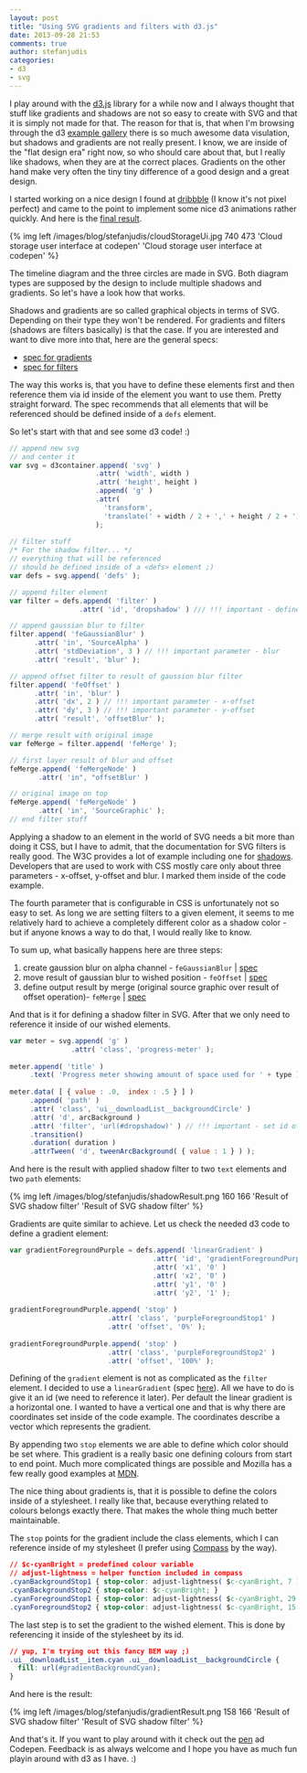 ```yaml
---
layout: post
title: "Using SVG gradients and filters with d3.js"
date: 2013-09-28 21:53
comments: true
author: stefanjudis
categories:
- d3
- svg
---
```


I play around with the [d3.js](http://d3js.org/) library for a while now and I always thought that stuff like gradients and shadows are not so easy to create with SVG and that it is simply not made for that. The reason for that is, that when I'm browsing through the d3 [example gallery](https://github.com/mbostock/d3/wiki/Gallery) there is so much awesome data visulation, but shadows and gradients are not really present. I know, we are inside of the "flat design era" right now, so who should care about that, but I really like shadows, when they are at the correct places. Gradients on the other hand make very often the tiny tiny difference of a good design and a great design.

<!-- more -->

I started working on a nice design I found at [dribbble](http://dribbble.com/shots/1244676-Cloud-Storage/attachments/168917) (I know it's not pixel perfect) and came to the point to implement some nice d3 animations rather quickly. And here is the [final result](http://codepen.io/stefanjudis/full/jawGn).

{% img left /images/blog/stefanjudis/cloudStorageUi.jpg 740 473 'Cloud storage user interface at codepen' 'Cloud storage user interface at codepen' %}

The timeline diagram and the three circles are made in SVG. Both diagram types are supposed by the design to include multiple shadows and gradients. So let's have a look how that works.

Shadows and gradients are so called graphical objects in terms of SVG. Depending on their type they won't be rendered. For gradients and filters (shadows are filters basically) is that the case. If you are interested and want to dive more into that, here are the general specs: 

- [spec for gradients](http://www.w3.org/TR/SVG/intro.html#TermGradientElement)
- [spec for filters](http://www.w3.org/TR/SVG/filters.html#FilterElement)

The way this works is, that you have to define these elements first and then reference them via id inside of the element you want to use them. Pretty straight forward. The spec recommends that all elements that will be referenced should be defined inside of a ```defs``` element.

So let's start with that and see some d3 code! :)

```js
// append new svg
// and center it
var svg = d3container.append( 'svg' )
                     .attr( 'width', width )
                     .attr( 'height', height )
                     .append( 'g' )
                     .attr(
                       'transform',
                       'translate(' + width / 2 + ',' + height / 2 + ')'
                     );
    
// filter stuff
/* For the shadow filter... */
// everything that will be referenced
// should be defined inside of a <defs> element ;)
var defs = svg.append( 'defs' );

// append filter element
var filter = defs.append( 'filter' )
                 .attr( 'id', 'dropshadow' ) /// !!! important - define id to reference it later

// append gaussian blur to filter
filter.append( 'feGaussianBlur' )
      .attr( 'in', 'SourceAlpha' )
      .attr( 'stdDeviation', 3 ) // !!! important parameter - blur
      .attr( 'result', 'blur' );

// append offset filter to result of gaussion blur filter
filter.append( 'feOffset' )
      .attr( 'in', 'blur' )
      .attr( 'dx', 2 ) // !!! important parameter - x-offset
      .attr( 'dy', 3 ) // !!! important parameter - y-offset
      .attr( 'result', 'offsetBlur' );

// merge result with original image
var feMerge = filter.append( 'feMerge' );

// first layer result of blur and offset
feMerge.append( 'feMergeNode' )
       .attr( 'in", "offsetBlur' )

// original image on top
feMerge.append( 'feMergeNode' )
       .attr( 'in', 'SourceGraphic' );
// end filter stuff
```

Applying a shadow to an element in the world of SVG needs a bit more than doing it CSS, but I have to admit, that the documentation for SVG filters is really good. The W3C provides a lot of example including one for [shadows](http://www.w3.org/TR/SVG/filters.html#AnExample). Developers that are used to work with CSS mostly care only about three parameters - x-offset, y-offset and blur. I marked them inside of the code example.

The fourth parameter that is configurable in CSS is unfortunately not so easy to set. As long we are setting filters to a given element, it seems to me relatively hard to achieve a completely different color as a shadow color - but if anyone knows a way to do that, I would really like to know.

To sum up, what basically happens here are three steps:

1. create gaussion blur on alpha channel - ```feGaussianBlur``` | [spec](http://www.w3.org/TR/SVG/filters.html#feGaussianBlurElement)
2. move result of gaussian blur to wished position - ```feOffset``` | [spec](http://www.w3.org/TR/SVG/filters.html#feOffsetElement)
3. define output result by merge (original source graphic over result of offset operation)- ```feMerge``` | [spec](http://www.w3.org/TR/SVG/filters.html#feMergeElement)

And that is it for defining a shadow filter in SVG. After that we only need to reference it inside of our wished elements.

```js
var meter = svg.append( 'g' )
               .attr( 'class', 'progress-meter' );
    
meter.append( 'title' )
     .text( 'Progress meter showing amount of space used for ' + type );
    
meter.data( [ { value : .0,  index : .5 } ] )
     .append( 'path' )
     .attr( 'class', 'ui__downloadList__backgroundCircle' )
     .attr( 'd', arcBackground )
     .attr( 'filter', 'url(#dropshadow)' ) // !!! important - set id of predefined filter
     .transition()
     .duration( duration )
     .attrTween( 'd', tweenArcBackground( { value : 1 } ) );
```

And here is the result with applied shadow filter to two ```text``` elements and two ```path``` elements:

{% img left /images/blog/stefanjudis/shadowResult.png 160 166 'Result of SVG shadow filter' 'Result of SVG shadow filter' %}

Gradients are quite similar to achieve. Let us check the needed d3 code to define a gradient element:

```js
var gradientForegroundPurple = defs.append( 'linearGradient' )
                                   .attr( 'id', 'gradientForegroundPurple' )
                                   .attr( 'x1', '0' )
                                   .attr( 'x2', '0' )
                                   .attr( 'y1', '0' )
                                   .attr( 'y2', '1' );
    
gradientForegroundPurple.append( 'stop' )
                        .attr( 'class', 'purpleForegroundStop1' )
                        .attr( 'offset', '0%' );
    
gradientForegroundPurple.append( 'stop' )
                        .attr( 'class', 'purpleForegroundStop2' )
                        .attr( 'offset', '100%' ); 
```

Defining of the ```gradient``` element is not as complicated as the ```filter``` element. I decided to use a ```linearGradient``` (spec [here](http://www.w3.org/TR/SVG/pservers.html#LinearGradientElement)). All we have to do is give it an id (we need to reference it later). Per default the linear gradient is a horizontal one. I wanted to have a vertical one and that is why there are coordinates set inside of the code example. The coordinates describe a vector which represents the gradient.

By appending two ```stop``` elements we are able to define which color should be set where. This gradient is a really basic one defining colours from start to end point. Much more complicated things are possible and Mozilla has a few really good examples at [MDN](https://developer.mozilla.org/en-US/docs/Web/SVG/Tutorial/Gradients).

The nice thing about gradients is, that it is possible to define the colors inside of a stylesheet. I really like that, because everything related to colours belongs exactly there. That makes the whole thing much better maintainable.

The ```stop``` points for the gradient include the class elements, which I can reference inside of my stylesheet (I prefer using [Compass](http://compass-style.org/) by the way).

```css
// $c-cyanBright = predefined colour variable
// adjust-lightness = helper function included in compass
.cyanBackgroundStop1 { stop-color: adjust-lightness( $c-cyanBright, 7 ); }
.cyanBackgroundStop2 { stop-color: $c-cyanBright; }
.cyanForegroundStop1 { stop-color: adjust-lightness( $c-cyanBright, 29 ); }
.cyanForegroundStop2 { stop-color: adjust-lightness( $c-cyanBright, 15 ); }
```

The last step is to set the gradient to the wished element. This is done by referencing it inside of the stylesheet by its id.

```css
// yup, I'm trying out this fancy BEM way ;)
.ui__downloadList__item.cyan .ui__downloadList__backgroundCircle {
  fill: url(#gradientBackgroundCyan);
}
```

And here is the result:

{% img left /images/blog/stefanjudis/gradientResult.png 158 166 'Result of SVG shadow filter' 'Result of SVG shadow filter' %}

And that's it. If you want to play around with it check out the [pen](http://codepen.io/stefanjudis/pen/jawGn) ad Codepen. Feedback is as always welcome and I hope you have as much fun playin around with d3 as I have. :)